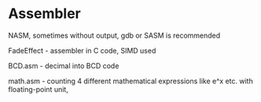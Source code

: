# Assembler
NASM, sometimes without output, gdb or SASM is recommended

FadeEffect - assembler in C code, SIMD used

BCD.asm - decimal into BCD code

math.asm - counting 4 different mathematical expressions like e^x etc. with floating-point unit, 
